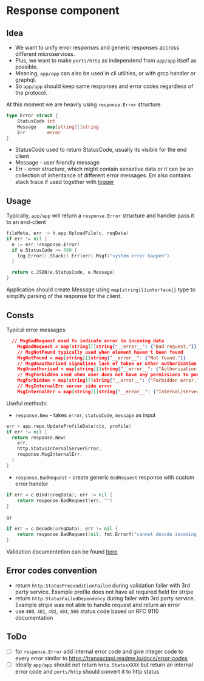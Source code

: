 # Response component

## Idea
- We want to unify error responses and generic responses accross different microservices.
- Plus, we want to make `ports/http` as independend from `app/app` itself as possible.
- Meaning, `app/app` can also be used in cli utilities, or with grcp handler or graphql.
- So `app/app` should keep same responses and error codes regardless of the protocol.


At this moment we are heavily using `response.Error` structure:
```go
type Error struct {
	StatusCode int
	Message    map[string][]string
	Err        error
}
```

- StatusCode used to return StatusCode, usually its visible for the end client
- Message - user friendly message
- Err - error structure, which might contain sensetive data or it can be an collection of inheritance of different error messages. Err also contains stack trace if used together with [logger](https://github.com/webdevelop-pro/go-common/logger)


## Usage

Typically, `app/app` will return a `response.Error` structure and handler pass it to an end-client

```go
fileMeta, err := h.app.UploadFile(c, reqData)
if err != nil {
  e := err.(response.Error)
  if e.StatusCode >= 500 {
    log.Error().Stack().Err(err).Msgf("system error happen")
  }

  return c.JSON(e.StatusCode, e.Message)
}
```

Application should create Message using `map[string][]interface{}` type to simplify parsing of the response for the client.

## Consts

Typical error messages:
```json
  // MsgBadRequest used to indicate error in incoming data
	MsgBadRequest = map[string][]string{"__error__": {"Bad request."}}
	// MsgNotFound typically used when element haven't been found
	MsgNotFound = map[string][]string{"__error__": {"Not found."}}
	// MsgUnauthorized signalizes lack of token or other authorization data
	MsgUnauthorized = map[string][]string{"__error__": {"Authorization error."}}
	// MsgForbidden used when user does not have any permissions to perform action
	MsgForbidden = map[string][]string{"__error__": {"Forbidden error."}}
	// MsgInternalErr server side error
	MsgInternalErr = map[string][]string{"__error__": {"Internal/server error."}}
```

Useful methods:
- `response.New` - takes `error`, `statusCode`, `message` as input
```go
err = app.repo.UpdateProfileData(ctx, profile)
if err != nil {
  return response.New(
    err,
    http.StatusInternalServerError,
    response.MsgInternalErr,
  )
}
```

- `response.BadRequest` - create generic `BadRequest` response with custom error handler
```go
if err = c.Bind(&reqData); err != nil {
	return response.BadRequest(err, "")
}
```
or 
```go
if err = c.Decode(&reqData); err != nil {
	return response.BadRequest(nil, fmt.Errorf("cannot decode incoming data"))
}
```

Validation documentetion can be found [here](../validator)

## Error codes convention

- return `http.StatusPreconditionFailed` during validation failer with 3rd party service. Example profile does not have all required field for stripe
- return `http.StatusFailedDependency` during failer with 3rd party service. Example stripe was not able to handle request and return an error
- use `400`, `401`, `402`, `404`, `500` status code based on RFC 9110 documentation

## ToDo

- [ ] for `response.Error` add internal error code and give integer code to every error similar to https://transactapi.readme.io/docs/error-codes
- [ ] Ideally `app/app` should not return `http.StatusXXXX` but return an internal error code and `ports/http` should convert it to http status
